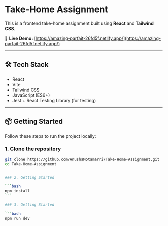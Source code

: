 # Take-Home Assignment

This is a frontend take-home assignment built using **React** and **Tailwind CSS**.

🚀 **Live Demo:** [https://amazing-parfait-26fd5f.netlify.app/](https://amazing-parfait-26fd5f.netlify.app/)

---

## 🛠 Tech Stack

- React
- Vite
- Tailwind CSS
- JavaScript (ES6+)
- Jest + React Testing Library (for testing)

---

## 📦 Getting Started

Follow these steps to run the project locally:

### 1. Clone the repository

````bash
git clone https://github.com/AnushaMotamarri/Take-Home-Assignment.git
cd Take-Home-Assignment


### 2. Getting Started

```bash
npm install
```

### 3. Getting Started

```bash
npm run dev
````
